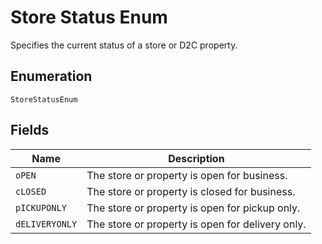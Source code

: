 
# Store Status Enum

Specifies the current status of a store or D2C property.

## Enumeration

`StoreStatusEnum`

## Fields

| Name | Description |
|  --- | --- |
| `oPEN` | The store or property is open for business. |
| `cLOSED` | The store or property is closed for business. |
| `pICKUPONLY` | The store or property is open for pickup only. |
| `dELIVERYONLY` | The store or property is open for delivery only. |

